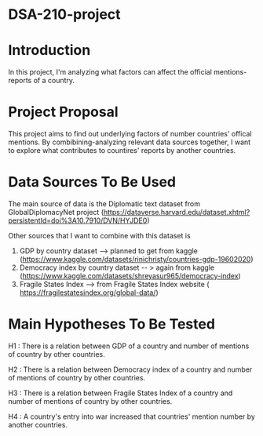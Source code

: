# DSA-210-project

# Introduction

In this project, I'm analyzing what factors can affect the official mentions-reports of a country. 

# Project Proposal 

This project aims to find out underlying factors of number countries' offical mentions. By combibining-analyzing relevant data sources together, I want to explore what contributes to countires'
reports by another countries.

# Data Sources To Be Used 

The main source of data is the 	Diplomatic text dataset from GlobalDiplomacyNet project (https://dataverse.harvard.edu/dataset.xhtml?persistentId=doi%3A10.7910/DVN/HYJDE0)

Other sources that I want to combine with this dataset is 
1) GDP by country dataset --> planned to get from kaggle  (https://www.kaggle.com/datasets/rinichristy/countries-gdp-19602020)
2) Democracy index by country dataset -- > again from kaggle (https://www.kaggle.com/datasets/shreyasur965/democracy-index)
3) Fragile States Index --> from Fragile States Index website ( https://fragilestatesindex.org/global-data/)

# Main Hypotheses To Be Tested 

H1 : There is a relation between GDP of a country and number of mentions of country by other countries.

H2 : There is a relation between Democracy index of a country and number of mentions of country by other countries.

H3 : There is a relation between Fragile States Index of a country and number of mentions of country by other countries.

H4 : A country's entry into war increased that countries' mention number by another countries.
